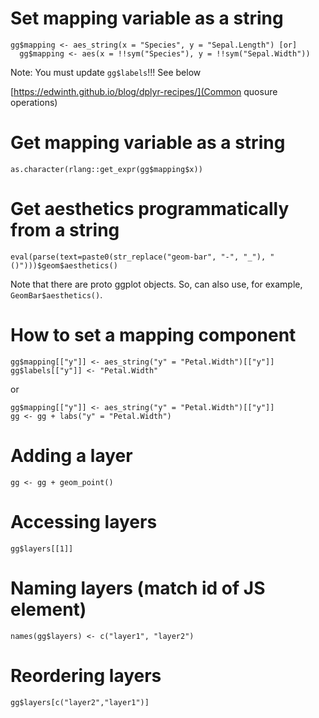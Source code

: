 # Set mapping variable as a string

```
gg$mapping <- aes_string(x = "Species", y = "Sepal.Length") [or]
  gg$mapping <- aes(x = !!sym("Species"), y = !!sym("Sepal.Width"))
```

Note:  You must update `gg$labels`!!!  See below

[https://edwinth.github.io/blog/dplyr-recipes/](Common quosure operations)

# Get mapping variable as a string

```
as.character(rlang::get_expr(gg$mapping$x))
```

# Get aesthetics programmatically from a string

```
eval(parse(text=paste0(str_replace("geom-bar", "-", "_"), "()")))$geom$aesthetics()
```

Note that there are proto ggplot objects.  So, can also use, for example, `GeomBar$aesthetics()`.

# How to set a mapping component

```
gg$mapping[["y"]] <- aes_string("y" = "Petal.Width")[["y"]]
gg$labels[["y"]] <- "Petal.Width"
```
or
```
gg$mapping[["y"]] <- aes_string("y" = "Petal.Width")[["y"]]
gg <- gg + labs("y" = "Petal.Width")
```

# Adding a layer

```
gg <- gg + geom_point()
```

# Accessing layers

```
gg$layers[[1]]
```

# Naming layers (match id of JS element)

```
names(gg$layers) <- c("layer1", "layer2")
```

# Reordering layers

```
gg$layers[c("layer2","layer1")]
```
